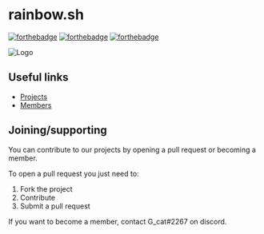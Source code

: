 # rainbow.sh

[![forthebadge](https://forthebadge.com/images/badges/built-with-love.svg)](https://forthebadge.com)
[![forthebadge](https://forthebadge.com/images/badges/uses-badges.svg)](https://forthebadge.com)
[![forthebadge](https://forthebadge.com/images/badges/powered-by-black-magic.svg)](https://forthebadge.com)

![Logo](https://avatars.githubusercontent.com/u/107364299?s=200&v=4)

## Useful links

* [Projects](https://github.com/orgs/rainbow-sh/repositories)
* [Members](https://github.com/orgs/rainbow-sh/people)

## Joining/supporting

You can contribute to our projects by opening a pull request or becoming a member.

To open a pull request you just need to:

1. Fork the project
2. Contribute
3. Submit a pull request

If you want to become a member, contact G_cat#2267 on discord.

